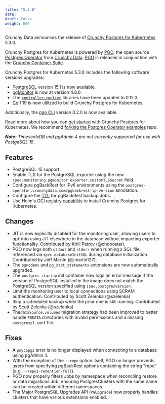 ```yaml
---
title: "5.3.0"
date:
draft: false
weight: 846
---
```


Crunchy Data announces the release of [Crunchy Postgres for Kubernetes](https://www.crunchydata.com/products/crunchy-postgresql-for-kubernetes/) 5.3.0.

Crunchy Postgres for Kubernetes is powered by [PGO](https://github.com/CrunchyData/postgres-operator), the open source [Postgres Operator](https://github.com/CrunchyData/postgres-operator) from [Crunchy Data](https://www.crunchydata.com). [PGO](https://github.com/CrunchyData/postgres-operator) is released in conjunction with the [Crunchy Container Suite](https://github.com/CrunchyData/crunchy-containers).

Crunchy Postgres for Kubernetes 5.3.0 includes the following software versions upgrades:

- [PostgreSQL](https://www.postgresql.org) version 15.1 is now available.
- [pgMonitor](https://github.com/CrunchyData/pgmonitor) is now at version 4.8.0.
- The [`controller-runtime`](https://github.com/kubernetes-sigs/controller-runtime) libraries have been updated to 0.12.3.
- [Go](https://go.dev/) 1.19 is now utilized to build Crunchy Postgres for Kubernetes.

Additionally, the [pgo CLI](https://access.crunchydata.com/documentation/postgres-operator-client/latest) version 0.2.0 is now available.

Read more about how you can [get started](https://access.crunchydata.com/documentation/postgres-operator/latest/quickstart/) with Crunchy Postgres for Kubernetes. We recommend [forking the Postgres Operator examples](https://github.com/CrunchyData/postgres-operator-examples/fork) repo.

_**Note:** TimescaleDB and pgAdmin 4 are not currently supported for use with PostgeSQL 15_.

## Features

- PostgreSQL 15 support.
- Enable TLS for the PostgreSQL exporter using the new `spec.monitoring.pgmonitor.exporter.customTLSSecret` field.
- Configure pgBackRest for IPv6 environments using the `postgres-operator.crunchydata.com/pgbackrest-ip-version` annotation.
- Configure the [TTL](https://kubernetes.io/docs/concepts/workloads/controllers/job/#ttl-mechanism-for-finished-jobs) for pgBackRest backup Jobs.
- Use Helm's [OCI registry capability](https://helm.sh/docs/topics/registries/) to install Crunchy Postgres for Kubernetes.

## Changes

- JIT is now explicitly disabled for the monitoring user, allowing users to opt-into using JIT elsewhere in the database without impacting exporter functionality.  Contributed by Kirill Petrov (@chobostar).
- PGO now logs both `stdout` and `stderr` when running a SQL file referenced via `spec.databaseInitSQL` during database initialization.  Contributed by Jeff Martin (@jmartin127).
- The `pgnodemx` and `pg_stat_statements` extensions are now automatically upgraded.
- The `postgres-startup` init container now logs an error message if the version of PostgreSQL installed in the image does not match the PostgreSQL version specified using `spec.postgresVersion`.
- Limit the monitoring user to local connections using SCRAM authentication. Contributed by Scott Zelenka (@szelenka)
- Skip a scheduled backup when the prior one is still running. Contributed by Scott Zelenka (@szelenka)
- The`dataSource.volumes` migration strategy had been improved to better handle `PGDATA` directories with invalid permissions and a missing `postgresql.conf` file.

## Fixes

- A `psycopg2` error is no longer displayed when connecting to a database using pgAdmin 4.
- With the exception of the `--repo` option itself, PGO no longer prevents users from specifying pgBackRest options containing the string "repo" (e.g. `--repo1-retention-full`).
- PGO now properly filters Jobs by namespace when reconciling restore or data migrations Job, ensuring PostgresClusters with the same name can be created within different namespaces.
- The Major PostgreSQL Upgrades API (`PGUpgrade`) now properly handles clusters that have various extensions enabled.
